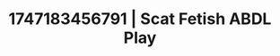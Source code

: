 ---
categories:
- Pussy eating
- Erotic focus
- Intimate moaning
- Workplace fantasy
- Erotic friction
image: /assets/images/1747183456791.jpg
layout: post
seo:
  description: Featured content with artistic Scat Fetish, ABDL Play. HD images available.
  keywords: Scat Fetish, ABDL Play
  og_image: /assets/images/1747183456791.jpg
  schema_type: VisualArtwork
tags:
- ABDL Play
- Scat Fetish
- '#1747183456791'
title: 1747183456791 | Scat Fetish ABDL Play
---